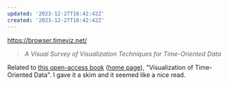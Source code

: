 ```yaml
---
updated: '2023-12-27T16:42:42Z'
created: '2023-12-27T16:42:42Z'
---
```

https://browser.timeviz.net/

> _A Visual Survey of Visualization Techniques for Time-Oriented Data_

Related to [this open-access book](https://link.springer.com/book/10.1007/978-1-4471-7527-8) ([home page](https://timeviz.net/)), "Visualization of Time-Oriented Data". I gave it a skim and it seemed like a nice read.